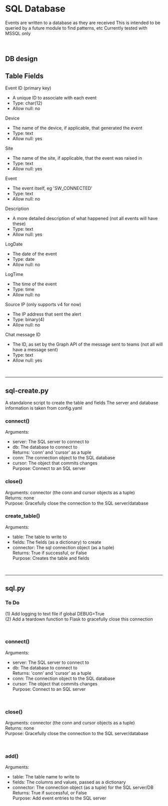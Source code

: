 # SQL Database
Events are written to a database as they are received 
This is intended to be queried by a future module to find patterns, etc 
Currently tested with MSSQL only

&nbsp;<br>
## DB design
Table Fields
------------

Event ID (primary key)  
* A unique ID to associate with each event  
* Type: char(12)  
* Allow null: no  

Device  
* The name of the device, if applicable, that generated the event  
* Type: text  
* Allow null: yes  

Site  
* The name of the site, if applicable, that the event was raised in  
* Type: text  
* Allow null: yes  

Event  
* The event itself, eg 'SW_CONNECTED'  
* Type: text  
* Allow null: no  

Description  
* A more detailed description of what happened (not all events will have these)  
* Type: text  
* Allow null: yes  

LogDate  
* The date of the event  
* Type: date  
* Allow null: no  

LogTime  
* The time of the event  
* Type: time  
* Allow null: no  

Source IP (only supports v4 for now)  
* The IP address that sent the alert  
* Type: binary(4)  
* Allow null: no  

Chat message ID  
* The ID, as set by the Graph API of the message sent to teams (not all will have a message sent)  
* Type: text  
* Allow null: yes  


&nbsp;<br>
- - - -
## sql-create.py
A standalone script to create the table and fields
The server and database information is taken from config.yaml

### connect()
Arguments:  
* server: The SQL server to connect to  
* db: The database to connect to  
Returns:  'conn' and 'cursor' as a tuple  
* conn: The connection object to the SQL database  
* cursor: The object that commits changes  
Purpose:  Connect to an SQL server  

### close()
Arguments:  connector (the conn and cursor objects as a tuple)  
Returns:  none  
Purpose:  Gracefully close the connection to the SQL server/database  

### create_table()
Arguments:  
* table: The table to write to  
* fields: The fields (as a dictionary) to create  
* connector: The sql connection object (as a tuple)  
Returns:  True if successful, or False  
Purpose:  Creates the table and fields


&nbsp;<br>
- - - -
## sql.py
### To Do
  (1) Add logging to text file if global DEBUG=True  
  (2) Add a teardown function to Flask to gracefully close this connection  

&nbsp;<br>
### connect()
Arguments:  
* server: The SQL server to connect to  
* db: The database to connect to  
Returns:  'conn' and 'cursor' as a tuple  
* conn: The connection object to the SQL database  
* cursor: The object that commits changes  
Purpose:  Connect to an SQL server  

&nbsp;<br>
### close()
Arguments:  connector (the conn and cursor objects as a tuple)  
Returns:  none  
Purpose:  Gracefully close the connection to the SQL server/database  

&nbsp;<br>
### add()
Arguments:  
* table: The table name to write to  
* fields: The columns and values, passed as a dictionary  
* connector: The connection object (as a tuple) for the SQL server/DB  
Returns: True if successful, or False  
Purpose: Add event entries to the SQL server  
  
